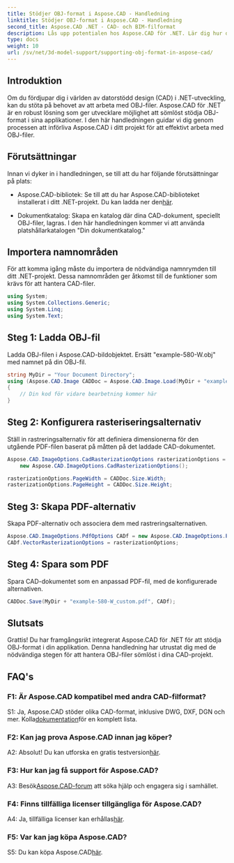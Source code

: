 ```yaml
---
title: Stödjer OBJ-format i Aspose.CAD - Handledning
linktitle: Stödjer OBJ-format i Aspose.CAD - Handledning
second_title: Aspose.CAD .NET - CAD- och BIM-filformat
description: Lås upp potentialen hos Aspose.CAD för .NET. Lär dig hur du sömlöst stöder OBJ-format i dina CAD-applikationer med denna steg-för-steg-handledning.
type: docs
weight: 10
url: /sv/net/3d-model-support/supporting-obj-format-in-aspose-cad/
---
```

## Introduktion

Om du fördjupar dig i världen av datorstödd design (CAD) i .NET-utveckling, kan du stöta på behovet av att arbeta med OBJ-filer. Aspose.CAD för .NET är en robust lösning som ger utvecklare möjlighet att sömlöst stödja OBJ-format i sina applikationer. I den här handledningen guidar vi dig genom processen att införliva Aspose.CAD i ditt projekt för att effektivt arbeta med OBJ-filer.

## Förutsättningar

Innan vi dyker in i handledningen, se till att du har följande förutsättningar på plats:

-  Aspose.CAD-bibliotek: Se till att du har Aspose.CAD-biblioteket installerat i ditt .NET-projekt. Du kan ladda ner den[här](https://releases.aspose.com/cad/net/).

- Dokumentkatalog: Skapa en katalog där dina CAD-dokument, speciellt OBJ-filer, lagras. I den här handledningen kommer vi att använda platshållarkatalogen "Din dokumentkatalog."

## Importera namnområden

För att komma igång måste du importera de nödvändiga namnrymden till ditt .NET-projekt. Dessa namnområden ger åtkomst till de funktioner som krävs för att hantera CAD-filer.

```csharp
using System;
using System.Collections.Generic;
using System.Linq;
using System.Text;
```


## Steg 1: Ladda OBJ-fil

Ladda OBJ-filen i Aspose.CAD-bildobjektet. Ersätt "example-580-W.obj" med namnet på din OBJ-fil.

```csharp
string MyDir = "Your Document Directory";
using (Aspose.CAD.Image CADDoc = Aspose.CAD.Image.Load(MyDir + "example-580-W.obj"))
{
    // Din kod för vidare bearbetning kommer här
}
```

## Steg 2: Konfigurera rasteriseringsalternativ

Ställ in rastreringsalternativ för att definiera dimensionerna för den utgående PDF-filen baserat på måtten på det laddade CAD-dokumentet.

```csharp
Aspose.CAD.ImageOptions.CadRasterizationOptions rasterizationOptions =
    new Aspose.CAD.ImageOptions.CadRasterizationOptions();

rasterizationOptions.PageWidth = CADDoc.Size.Width;
rasterizationOptions.PageHeight = CADDoc.Size.Height;
```

## Steg 3: Skapa PDF-alternativ

Skapa PDF-alternativ och associera dem med rastreringsalternativen.

```csharp
Aspose.CAD.ImageOptions.PdfOptions CADf = new Aspose.CAD.ImageOptions.PdfOptions();
CADf.VectorRasterizationOptions = rasterizationOptions;
```

## Steg 4: Spara som PDF

Spara CAD-dokumentet som en anpassad PDF-fil, med de konfigurerade alternativen.

```csharp
CADDoc.Save(MyDir + "example-580-W_custom.pdf", CADf);
```

## Slutsats

Grattis! Du har framgångsrikt integrerat Aspose.CAD för .NET för att stödja OBJ-format i din applikation. Denna handledning har utrustat dig med de nödvändiga stegen för att hantera OBJ-filer sömlöst i dina CAD-projekt.

## FAQ's

### F1: Är Aspose.CAD kompatibel med andra CAD-filformat?

 S1: Ja, Aspose.CAD stöder olika CAD-format, inklusive DWG, DXF, DGN och mer. Kolla[dokumentation](https://reference.aspose.com/cad/net/)för en komplett lista.

### F2: Kan jag prova Aspose.CAD innan jag köper?

 A2: Absolut! Du kan utforska en gratis testversion[här](https://releases.aspose.com/).

### F3: Hur kan jag få support för Aspose.CAD?

 A3: Besök[Aspose.CAD-forum](https://forum.aspose.com/c/cad/19) att söka hjälp och engagera sig i samhället.

### F4: Finns tillfälliga licenser tillgängliga för Aspose.CAD?

 A4: Ja, tillfälliga licenser kan erhållas[här](https://purchase.aspose.com/temporary-license/).

### F5: Var kan jag köpa Aspose.CAD?

 S5: Du kan köpa Aspose.CAD[här](https://purchase.aspose.com/buy).
